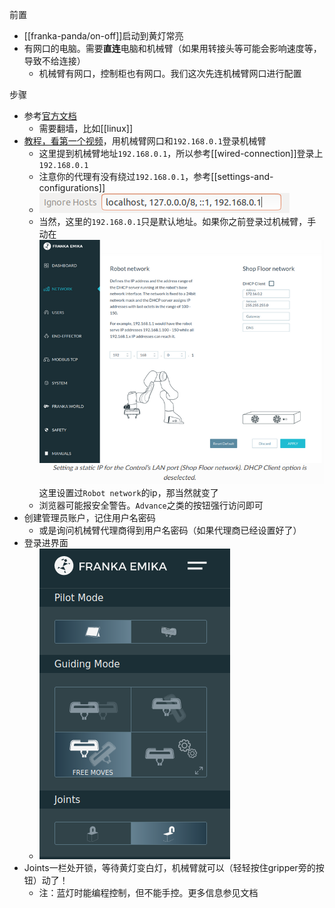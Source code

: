 前置
- [[franka-panda/on-off]]启动到黄灯常亮
- 有网口的电脑。需要**直连**电脑和机械臂（如果用转接头等可能会影响速度等，导致不给连接）
  - 机械臂有网口，控制柜也有网口。我们这次先连机械臂网口进行配置

步骤
- 参考[官方文档](https://frankaemika.github.io/docs/getting_started.html)
  - 需要翻墙，比如[[linux]]
- [教程，看第一个视频](https://mp.weixin.qq.com/mp/homepage?__biz=MzI1MDQyMTQ2Mw==&hid=2&sn=b0ae69e54148897202a821d0a48d79e9&scene=1&devicetype=android-29&version=28000653&lang=zh_CN&nettype=3gnet&ascene=7&session_us=gh_8f8e4c6a8bf8&pass_ticket=v3fxJbAjVoDUxQTg9j07UZ1xyvu8oHbx4Mk%2F5beeCBiI87W8PE%2FgLDbCygl6zF0M&wx_header=1&from=groupmessage)，用机械臂网口和`192.168.0.1`登录机械臂
  - 这里提到机械臂地址`192.168.0.1`，所以参考[[wired-connection]]登录上`192.168.0.1`
  - 注意你的代理有没有绕过`192.168.0.1`，参考[[settings-and-configurations]]
  - ![](unlock-proxy-circumvent.png)
  - 当然，这里的`192.168.0.1`只是默认地址。如果你之前登录过机械臂，手动在![](franka-two-networks.png)这里设置过`Robot network`的ip，那当然就变了
  - 浏览器可能报安全警告。`Advance`之类的按钮强行访问即可
- 创建管理员账户，记住用户名密码
  - 或是询问机械臂代理商得到用户名密码（如果代理商已经设置好了）
- 登录进界面
  - ![](connect-base.png)
- Joints一栏处开锁，等待黄灯变白灯，机械臂就可以（轻轻按住gripper旁的按钮）动了！
  - 注：蓝灯时能编程控制，但不能手控。更多信息参见文档